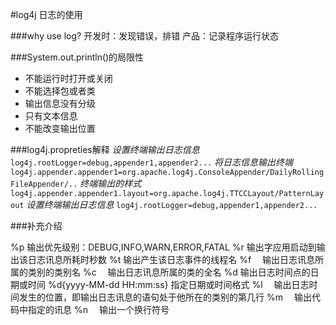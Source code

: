 #log4j 日志的使用

###why use log?
	开发时：发现错误，排错
	产品：记录程序运行状态

###System.out.println()的局限性
* 不能运行时打开或关闭
* 不能选择包或者类
* 输出信息没有分级
* 只有文本信息
* 不能改变输出位置

###log4j.propreties解释
*设置终端输出日志信息*
`log4j.rootLogger=debug,appender1,appender2...`
*将日志信息输出终端*
`log4j.appender.appender1=org.apache.log4j.ConsoleAppender/DailyRollingFileAppender/..`
*终端输出的样式*
`log4j.appender.appender1.layout=org.apache.log4j.TTCCLayout/PatternLayout`
*设置终端输出日志信息*
`log4j.rootLogger=debug,appender1,appender2...`

###补充介绍

%p   输出优先级别：DEBUG,INFO,WARN,ERROR,FATAL
%r   输出字应用启动到输出该日志讯息所耗时秒数
%t   输出产生该日志事件的线程名
%f　 输出日志讯息所属的类别的类别名
%c　 输出日志讯息所属的类的全名
%d   输出日志时间点的日期或时间
%d{yyyy-MM-dd HH:mm:ss} 指定日期或时间格式
%l　 输出日志时间发生的位置，即输出日志讯息的语句处于他所在的类别的第几行
%m 　输出代码中指定的讯息
%n　 输出一个换行符号